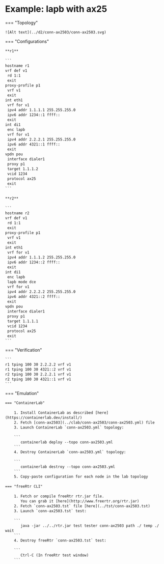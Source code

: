 # Example: lapb with ax25

=== "Topology"

    ![Alt text](../d2/conn-ax2503/conn-ax2503.svg)

=== "Configurations"

    **r1**

    ```
    hostname r1
    vrf def v1
     rd 1:1
     exit
    proxy-profile p1
     vrf v1
     exit
    int eth1
     vrf for v1
     ipv4 addr 1.1.1.1 255.255.255.0
     ipv6 addr 1234::1 ffff::
     exit
    int di1
     enc lapb
     vrf for v1
     ipv4 addr 2.2.2.1 255.255.255.0
     ipv6 addr 4321::1 ffff::
     exit
    vpdn pou
     interface dialer1
     proxy p1
     target 1.1.1.2
     vcid 1234
     protocol ax25
     exit
    ```

    **r2**

    ```
    hostname r2
    vrf def v1
     rd 1:1
     exit
    proxy-profile p1
     vrf v1
     exit
    int eth1
     vrf for v1
     ipv4 addr 1.1.1.2 255.255.255.0
     ipv6 addr 1234::2 ffff::
     exit
    int di1
     enc lapb
     lapb mode dce
     vrf for v1
     ipv4 addr 2.2.2.2 255.255.255.0
     ipv6 addr 4321::2 ffff::
     exit
    vpdn pou
     interface dialer1
     proxy p1
     target 1.1.1.1
     vcid 1234
     protocol ax25
     exit
    ```

=== "Verification"

    ```
    r1 tping 100 30 2.2.2.2 vrf v1
    r1 tping 100 30 4321::2 vrf v1
    r2 tping 100 30 2.2.2.1 vrf v1
    r2 tping 100 30 4321::1 vrf v1
    ```

=== "Emulation"

    === "ContainerLab"

        1. Install ContainerLab as described [here](https://containerlab.dev/install/)  
        2. Fetch [conn-ax2503](../clab/conn-ax2503/conn-ax2503.yml) file  
        3. Launch ContainerLab `conn-ax2503.yml` topology:  

        ```
           containerlab deploy --topo conn-ax2503.yml  
        ```
        4. Destroy ContainerLab `conn-ax2503.yml` topology:  

        ```
           containerlab destroy --topo conn-ax2503.yml  
        ```
        5. Copy-paste configuration for each node in the lab topology

    === "freeRtr CLI"

        1. Fetch or compile freeRtr rtr.jar file.  
           You can grab it [here](http://www.freertr.org/rtr.jar)  
        2. Fetch `conn-ax2503.tst` file [here](../tst/conn-ax2503.tst)  
        3. Launch `conn-ax2503.tst` test:  

        ```
           java -jar ../../rtr.jar test tester conn-ax2503 path ./ temp ./ wait
        ```
        4. Destroy freeRtr `conn-ax2503.tst` test:  

        ```
           Ctrl-C (In freeRtr test window)
        ```


